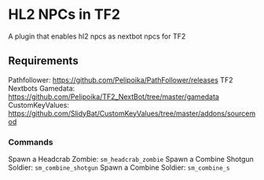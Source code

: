 # HL2 NPCs in TF2
A plugin that enables hl2 npcs as nextbot npcs for TF2

## Requirements

Pathfollower: https://github.com/Pelipoika/PathFollower/releases
TF2 Nextbots Gamedata: https://github.com/Pelipoika/TF2_NextBot/tree/master/gamedata
CustomKeyValues: https://github.com/SlidyBat/CustomKeyValues/tree/master/addons/sourcemod

### Commands

Spawn a Headcrab Zombie: ```sm_headcrab_zombie```
Spawn a Combine Shotgun Soldier: ```sm_combine_shotgun```
Spawn a Combine Soldier: ```sm_combine_s```
